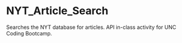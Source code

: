 # NYT_Article_Search
Searches the NYT database for articles. API in-class activity for UNC Coding Bootcamp.
